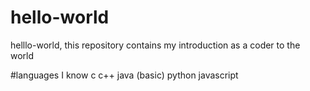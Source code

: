 # hello-world
helllo-world, this repository contains my introduction as a coder to the world

#languages I know
c
c++
java (basic)
python
javascript




